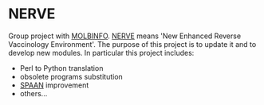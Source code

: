 # NERVE

Group project with [MOLBINFO](http://www.bio.unipd.it/molbinfo/). 
[NERVE](https://www.ncbi.nlm.nih.gov/pmc/articles/PMC1570458/) means 'New Enhanced Reverse Vaccinology Environment'. The purpose of this project is to update it and to develop new modules. In particular this project includes:
- Perl to Python translation
- obsolete programs substitution
- [SPAAN](https://github.com/nicolagulmini/spaan) improvement
- others... 
